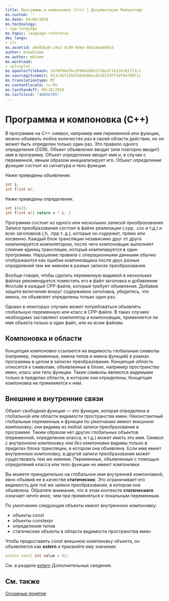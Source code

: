 ```yaml
---
title: Программы и компоновка (C++) | Документация Майкрософт
ms.custom: ''
ms.date: 04/09/2018
ms.technology:
- cpp-language
ms.topic: language-reference
dev_langs:
- C++
ms.assetid: a6493ba0-24e2-4c89-956e-9da1dea660cb
author: mikeblome
ms.author: mblome
ms.workload:
- cplusplus
ms.openlocfilehash: 2ef0f08efbcdf09420d53710a3f16326381f13c3
ms.sourcegitcommit: 913c3bf23937b64b90ac05181fdff3df947d9f1c
ms.translationtype: MT
ms.contentlocale: ru-RU
ms.lasthandoff: 09/18/2018
ms.locfileid: "46056785"
---
```

# <a name="program-and-linkage-c"></a>Программа и компоновка (C++)

В программе на C++ *символ*, например имя переменной или функции, можно объявить любое количество раз в своей области действия, но он может быть определен только один раз. Это правило одного определения (ODR). Объект *объявление* вводит (или повторно вводит) имя в программу. Объект *определение* вводит имя и, в случае с переменной, явным образом инициализирует его. Объект *определение функции* состоит из сигнатура и тело функции.

Ниже приведены объявления.

```cpp
int i;
int f(int x);
```

Ниже приведены определения.

```cpp
int i{42};
int f(int x){ return x * i; }
```

Программа состоит из одного или нескольких *записей преобразования*. Записи преобразования состоит в файле реализации (.cpp, .cxx и т.д.) и всех заголовков (.h, .hpp т. д.), которые он содержит, прямо или косвенно. Каждый блок трансляции независимо друг от друга компилируется компилятором, после чего компоновщик выполняет слияние единиц трансляции, который компилируется в один *программы*. Нарушение правила с операционными данными обычно отображаются как ошибки компоновщика после двух разных определений тем же именем в разных записях преобразования.

Вообще говоря, чтобы сделать переменную видимой в нескольких файлах рекомендуется поместить его в файл заголовка и добавление #include в каждый CPP-файле, который требует объявления. Добавив *защита включения* вокруг содержимое заголовка, убедитесь, что имена, он объявляет определены только один раз.

Однако в некоторых случаях может потребоваться объявлять глобальную переменную или класс в CPP-файле. В таких случаях необходимо заставляют компилятор и компоновщик, применяется ли имя объекта только в один файл, или ко всем файлам.

## <a name="linkage-vs-scope"></a>Компоновка и области

Концепция *компоновка* ссылается на видимость глобальные символы (например, переменные, имена типов и имена функций) в рамках программы в целом в записях преобразования. Концепция *область* относится к символам, объявленные в блоке, например пространство имен, класс или тело функции. Такие символы являются видимыми только в пределах области, в котором они определены; Концепция компоновка не применяется к ним.

## <a name="external-vs-internal-linkage"></a>Внешние и внутренние связи

Объект *свободная функция* — это функция, которая определена в глобальной или области видимости пространства имен. Неконстантный глобальные переменные и функции по умолчанию имеют *внешнюю компоновку*; они видимы из любой записи преобразования в программе. Таким образом нет других глобальных объектов (переменной, определение класса, и т.д.) может иметь это имя. Символ с *внутреннюю компоновку* или *без компоновки* видимы только в пределах блока трансляции, в котором она объявлена. Если имя имеет внутреннюю компоновку, в другой записи преобразования может существовать тем же именем. Переменные, объявленные с помощью определений класса или тело функции не имеют компоновки.

Вы можете принудительно на глобальное имя внутренней компоновкой, явно объявив ее в качестве **статических**. Это ограничивает его видимость для той же записи преобразования, в котором она объявлена. Обратите внимание, что в этом контексте **статического** означает нечто иное, чем при применяться к локальным переменным.

По умолчанию следующие объекты имеют внутреннюю компоновку:
- объекты const
- объекты constexpr
- определения типов
- статические объекты в области видимости пространства имен

Чтобы предоставить const внешнюю компоновку объекта, он объявляется как **extern** и присвойте ему значение:

```cpp
extern const int value = 42;
```

См. в разделе [extern](extern-cpp.md) Дополнительные сведения.

## <a name="see-also"></a>См. также

[Основные понятия](../cpp/basic-concepts-cpp.md)